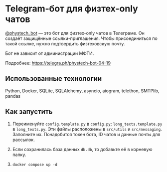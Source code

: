 # Telegram-бот для физтех-only чатов

[@phystech_bot](https://t.me/phystech_bot) — это бот для физтех-only чатов в Телеграме. Он создаёт защищённые ссылки-приглашения. Чтобы присоединиться по такой ссылке, нужно подтвердить физтеховскую почту.

Бот не зависит от администрации МФТИ.

Подробнее: https://telegra.ph/phystech-bot-04-19


## Использованные технологии

Python, Docker, SQLite, SQLAlchemy, asyncio, aiogram, telethon, SMTPlib, pandas


## Как запустить

1. Переименуйте `config.template.py` в `config.py`; `long_texts.template.py` в `long_texts.py`. Эти файлы расположены в `src/utils` и `src/messaging`. Заполните их. Понадобится токен бота, ID чатов и данные почты для рассылок.

2. Если сохранилась база данных `db.db`, то добавьте её в корневую папку.

3. `docker compose up -d`
